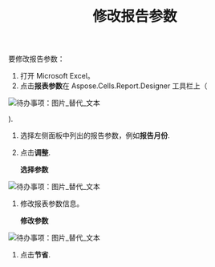 ﻿---
title: 修改报告参数
type: docs
weight: 20
url: /zh/reportingservices/modifying-report-parameters/
---
要修改报告参数：

1. 打开 Microsoft Excel。
1. 点击**报表参数**在 Aspose.Cells.Report.Designer 工具栏上（

![待办事项：图片_替代_文本](modifying-report-parameters_1.png)

).

1. 选择左侧面板中列出的报告参数，例如**报告月份**.
1. 点击**调整**. 

   **选择参数** 

![待办事项：图片_替代_文本](modifying-report-parameters_2.png)




1. 修改报表参数信息。

   **修改参数** 

![待办事项：图片_替代_文本](modifying-report-parameters_3.png)

1. 点击**节省**.
